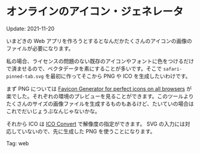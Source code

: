オンラインのアイコン・ジェネレータ
======

Update: 2021-11-20

いまどきの Web アプリを作ろうとするとなんだかたくさんのアイコンの画像のファイルが必要になります。

私の場合、ライセンスの問題のない既存のアイコンやフォントに色をつけるだけで済ませるので、ベクタデータを素にすることが多いです。そこで ``safari-pinned-tab.svg`` を最初に作ってそこから PNG や ICO を生成したいわけです。

まず PNG については
[Favicon Generator for perfect icons on all browsers](https://realfavicongenerator.net/)
が楽でした。それぞれの環境のプレビューを見ることができます。このツールよりたくさんのサイズの画像ファイルを生成するものもあるけど、たいていの場合はこれでだいじょうぶなんじゃないかな。

それから ICO は
[ICO Convert](https://icoconvert.com/)
で解像度の指定ができます。
SVG の入力には対応していないので、先に生成した PNG を使うことになります。

Tag: web
